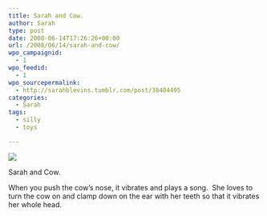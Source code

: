 ```yaml
---
title: Sarah and Cow.
author: Sarah
type: post
date: 2008-06-14T17:26:26+00:00
url: /2008/06/14/sarah-and-cow/
wpo_campaignid:
  - 1
wpo_feedid:
  - 1
wpo_sourcepermalink:
  - http://sarahblevins.tumblr.com/post/38404495
categories:
  - Sarah
tags:
  - silly
  - toys

---
```

![][1]

Sarah and Cow.

When you push the cow’s nose, it vibrates and plays a song.  She loves to turn the cow on and clamp down on the ear with her teeth so that it vibrates her whole head.

 [1]: http://www.sarah-blevins.com/wp-content/plugins/wp-o-matic/cache/8fd22_3aAwrEXAFa7ysrnbsZJ1vENd_500.jpg